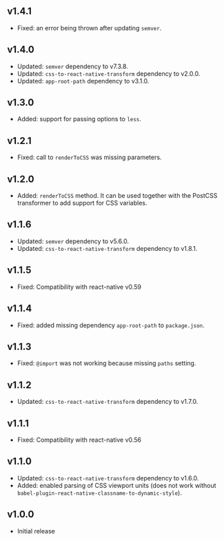 ## v1.4.1

- Fixed: an error being thrown after updating `semver`.

## v1.4.0

- Updated: `semver` dependency to v7.3.8.
- Updated: `css-to-react-native-transform` dependency to v2.0.0.
- Updated: `app-root-path` dependency to v3.1.0.

## v1.3.0

- Added: support for passing options to `less`.

## v1.2.1

- Fixed: call to `renderToCSS` was missing parameters.

## v1.2.0

- Added: `renderToCSS` method. It can be used together with the PostCSS transformer to add support for CSS variables.

## v1.1.6

- Updated: `semver` dependency to v5.6.0.
- Updated: `css-to-react-native-transform` dependency to v1.8.1.

## v1.1.5

- Fixed: Compatibility with react-native v0.59

## v1.1.4

- Fixed: added missing dependency `app-root-path` to `package.json`.

## v1.1.3

- Fixed: `@import` was not working because missing `paths` setting.

## v1.1.2

- Updated: `css-to-react-native-transform` dependency to v1.7.0.

## v1.1.1

- Fixed: Compatibility with react-native v0.56

## v1.1.0

- Updated: `css-to-react-native-transform` dependency to v1.6.0.
- Added: enabled parsing of CSS viewport units (does not work without `babel-plugin-react-native-classname-to-dynamic-style`).

## v1.0.0

- Initial release
